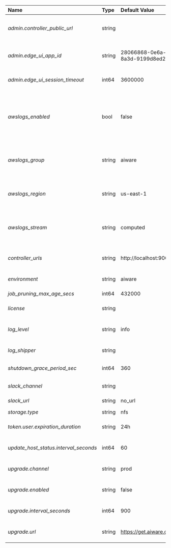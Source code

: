 | Name | Type | Default Value | Environment Var | Description |
 | :--- | :--- | :--- | :--- | :--- |
 | *admin.controller_public_url* | string |  | _AIWARE_CONTROLLER_PUBLIC_URL_ | The public URL of controller for external access of authorized AIWare resources |
| *admin.edge_ui_app_id* | string | 28066868-0e6a-4636-8a3d-9199d8ed2eda |  | The app ID for Edge UI, this value should not be empty if log in to our system by OAuth2 |
| *admin.edge_ui_session_timeout* | int64 | 3600000 |  | The expiration for a session on Edge admin UI in milliseconds |
| *awslogs_enabled* | bool | false | _AIWARE_AWSLOGS_ENABLED_ | When launching docker containers whether or not to use awslogs logger for docker.  For containers that are part of the agent role, this must be set as environment variables on agent startup. |
| *awslogs_group* | string | aiware | _AIWARE_AWSLOGS_GROUP_ | Group for AWSLOGS.  For containers that are part of the agent role, this must be set as environment variables on agent startup. |
| *awslogs_region* | string | us-east-1 | _AIWARE_AWSLOGS_REGION_ | Region for AWSLOGS.  For containers that are part of the agent role, this must be set as environment variables on agent startup. |
| *awslogs_stream* | string | computed | _AIWARE_AWSLOGS_GROUP_ | Stream for AWSLOGS.  For containers that are part of the agent role, this must be set as environment variables on agent startup. |
| *controller_urls* | string | http://localhost:9000/edge/v1 | _AIWARE_CONTROLLER_ | The URLs to use for controllers for the agents to connect with the aiWARE System |
| *environment* | string | aiware | _AIWARE_ENVIRONMENT_ | The environment name for this aiWARE edge install |
| *job_pruning_max_age_secs* | int64 | 432000 |  | The max age of a job after which a job will be pruned |
| *license* | string |  | _AIWARE_LICENSE_ | The aiWARE LICENSE to use for the system |
| *log_level* | string | info | _AIWARE_LOG_LEVEL_ | The log level to use for the system. Valid values - trace, debug, info, warn, error, fatal |
| *log_shipper* | string |  | _AIWARE_LOG_SHIPPER_ | The log shipper to use. Valid values - Filebeat |
| *shutdown_grace_period_sec* | int64 | 360 |  | The shutdown grace period before a host gets terminated |
| *slack_channel* | string |  | _AIWARE_SLACK_CHANNEL_ | The channel to use for notifications for slack |
| *slack_url* | string | no_url | _AIWARE_SLACK_URL_ | The url to use for notifications |
| *storage.type* | string | nfs |  | Type of the storage |
| *token.user.expiration_duration* | string | 24h |  | The expiration time for a user token in duration. This like `1m`, `1h`, ... |
| *update_host_status.interval_seconds* | int64 | 60 | _AIWARE_AGENT_UPDATE_INTERVAL_ | The interval between updates on the agent to controller |
| *upgrade.channel* | string | prod | _AIWARE_ADMIN_UPGRADE_CHANNEL_ | This is the channel to use for releases. Default is prod. |
| *upgrade.enabled* | string | false | _AIWARE_ADMIN_UPGRADE_ENABLED_ | If enabled, upgrade the agents and components to the latest for that channel |
| *upgrade.interval_seconds* | int64 | 900 | _AIWARE_ADMIN_UPGRADE_INTERVAL_SECONDS_ | If enabled, upgrade the agents and components to the latest for that channel |
| *upgrade.url* | string | https://get.aiware.com/dist | _AIWARE_ADMIN_UPGRADE_URL_ | This is the url to check for releases.  Default is https://get.aiware.com/dist. |
